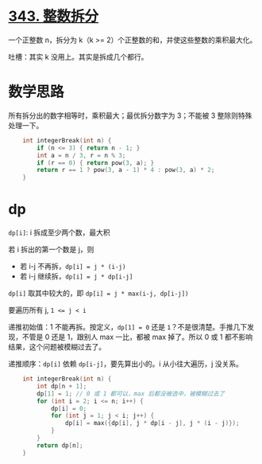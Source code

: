 # [343. 整数拆分](https://leetcode.cn/problems/integer-break/)

一个正整数 n，拆分为 k（k >= 2）个正整数的和，并使这些整数的乘积最大化。

吐槽：其实 k 没用上。其实是拆成几个都行。

# 数学思路

所有拆分出的数字相等时，乘积最大；最优拆分数字为 3；不能被 3 整除则特殊处理一下。

```cpp
    int integerBreak(int n) {
        if (n <= 3) { return n - 1; }
        int a = n / 3, r = n % 3;
        if (r == 0) { return pow(3, a); }
        return r == 1 ? pow(3, a - 1) * 4 : pow(3, a) * 2;
    }
```

# dp

`dp[i]`: i 拆成至少两个数，最大积

若 i 拆出的第一个数是 j，则
- 若 i-j 不再拆，`dp[i] = j * (i-j)`
- 若 i-j 继续拆，`dp[i] = j * dp[i-j]`

`dp[i]` 取其中较大的，即 `dp[i] = j * max(i-j, dp[i-j])`

要遍历所有 j, `1 <= j < i`

递推初始值：1 不能再拆。按定义，`dp[1] = 0` 还是 `1`？不是很清楚。手推几下发现，不管是 0 还是 1，跟别人 max 一比，都被 max 掉了。所以 0 或 1 都不影响结果，这个问题被模糊过去了。

递推顺序：`dp[i]` 依赖 `dp[i-j]`，要先算出小的。i 从小往大遍历，j 没关系。

```cpp
    int integerBreak(int n) {
        int dp[n + 1];
        dp[1] = 1; // 0 或 1 都可以，max 后都没被选中，被模糊过去了
        for (int i = 2; i <= n; i++) {
            dp[i] = 0;
            for (int j = 1; j < i; j++) {
                dp[i] = max({dp[i], j * dp[i - j], j * (i - j)});
            }
        }
        return dp[n];
    }
```
